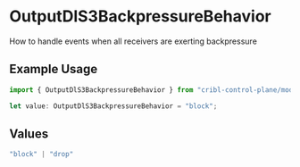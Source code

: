 # OutputDlS3BackpressureBehavior

How to handle events when all receivers are exerting backpressure

## Example Usage

```typescript
import { OutputDlS3BackpressureBehavior } from "cribl-control-plane/models";

let value: OutputDlS3BackpressureBehavior = "block";
```

## Values

```typescript
"block" | "drop"
```